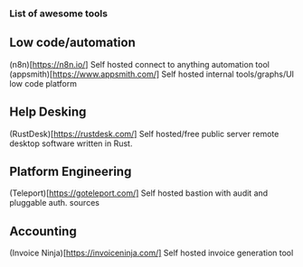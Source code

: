 ### List of awesome tools

## Low code/automation
(n8n)[https://n8n.io/] Self hosted connect to anything automation tool 
(appsmith)[https://www.appsmith.com/] Self hosted internal tools/graphs/UI low code platform

## Help Desking
(RustDesk)[https://rustdesk.com/] Self hosted/free public server remote desktop software written in Rust.

## Platform Engineering
(Teleport)[https://goteleport.com/] Self hosted bastion with audit and pluggable auth. sources

## Accounting
(Invoice Ninja)[https://invoiceninja.com/] Self hosted invoice generation tool